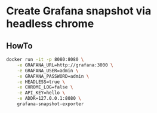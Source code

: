 # Create Grafana snapshot via headless chrome

## HowTo

```bash
docker run -it -p 8080:8080 \
    -e GRAFANA_URL=http://grafana:3000 \
    -e GRAFANA_USER=admin \
    -e GRAFANA_PASSWORD=admin \
    -e HEADLESS=true \
    -e CHROME_LOG=false \
    -e API_KEY=hello \
    -e ADDR=127.0.0.1:8080 \
    grafana-snapshot-exporter
```
